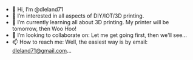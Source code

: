 - 👋 Hi, I’m @dleland71
- 👀 I’m interested in all aspects of DIY/IOT/3D printing. 
- 🌱 I’m currently learning all about 3D printing. My printer will be tomorrow, then Woo Hoo!
- 💞️ I’m looking to collaborate on: Let me get going first, then we'll see...
- 📫 How to reach me: Well, the easiest way is by email: dleland71@gmail.com...

<!---
dleland71/dleland71 is a ✨ special ✨ repository because its `README.md` (this file) appears on your GitHub profile.
You can click the Preview link to take a look at your changes.
--->
